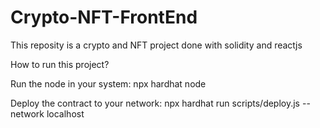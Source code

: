 # Crypto-NFT-FrontEnd

This reposity is a crypto and NFT project done with solidity and reactjs

How to run this project?

Run the node in your system:
npx hardhat node

Deploy the contract to your network:
npx hardhat run scripts/deploy.js --network localhost
